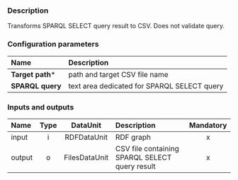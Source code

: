 ### Description

Transforms SPARQL SELECT query result to CSV. Does not validate query.

### Configuration parameters

| Name | Description |
|:----|:----|
|**Target path***|path and target CSV file name|
|**SPARQL query**|text area dedicated for SPARQL SELECT query|

### Inputs and outputs

|Name |Type | DataUnit | Description | Mandatory |
|:--------|:------:|:------:|:-------------|:---------------------:|
|input  |i | RDFDataUnit   | RDF graph |x|
|output |o | FilesDataUnit | CSV file containing SPARQL SELECT query result |x|
